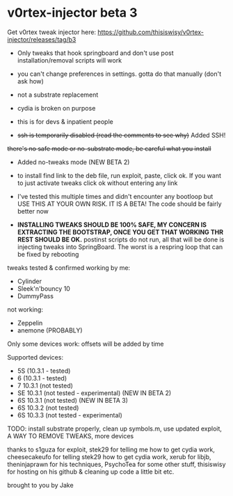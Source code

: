 # v0rtex-injector beta 3

Get v0rtex tweak injector here: https://github.com/thisiswisy/v0rtex-injector/releases/tag/b3

- Only tweaks that hook springboard and don't use post installation/removal scripts will work

- you can't change preferences in settings. gotta do that manually (don't ask how)

- not a substrate replacement

- cydia is broken on purpose

- this is for devs & inpatient people

- ~~ssh is temporarily disabled (read the comments to see why)~~ Added SSH!

~~there's no safe mode or no-substrate mode, be careful what you install~~
- Added no-tweaks mode (NEW BETA 2) 

- to install find link to the deb file, run exploit, paste, click ok. If you want to just activate tweaks click ok without entering any link

- I've tested this multiple times and didn't encounter any bootloop but USE THIS AT YOUR OWN RISK. IT IS A BETA! The code should be fairly better now

- **INSTALLING TWEAKS SHOULD BE 100% SAFE, MY CONCERN IS EXTRACTING THE BOOTSTRAP, ONCE YOU GET THAT WORKING THR REST SHOULD BE OK.** postinst scripts do not run, all that will be done is injecting tweaks into SpringBoard. The worst is a respring loop that can be fixed by rebooting 

tweaks tested & confirmed working by me:

- Cylinder
- Sleek'n'bouncy 10
- DummyPass

not working:

- Zeppelin 
- anemone (PROBABLY)

Only some devices work: offsets will be added by time

Supported devices:

- 5S (10.3.1 - tested)
- 6 (10.3.1 - tested)
- 7 10.3.1 (not tested)
- SE 10.3.1 (not tested - experimental) (NEW IN BETA 2)
- 6S 10.3.1 (not tested) (NEW IN BETA 3)
- 6S 10.3.2 (not tested)
- 6S 10.3.3 (not tested - experimental)

TODO: install substrate properly, clean up symbols.m, use updated exploit, A WAY TO REMOVE TWEAKS, more devices

thanks to s1guza for exploit, stek29 for telling me how to get cydia work, cheesecakeufo for telling stek29 how to get cydia work, xerub for libjb, theninjaprawn for his techniques, PsychoTea for some other stuff, thisiswisy for hosting on his github & cleaning up code a little bit etc.

brought to you by Jake
